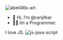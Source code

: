 ![abell46s-art](https://user-images.githubusercontent.com/100410283/184522314-c3a67c65-a634-4aae-96a4-a19b61d41bbf.gif)

- 👋 Hi, I’m @ranjitkar
- 🧑‍💻 Im a Programmer.

I love JS.
![js-java-script](https://user-images.githubusercontent.com/100410283/184522392-35bcee53-edcb-43c0-a1fe-439b90c4d1d3.gif)



